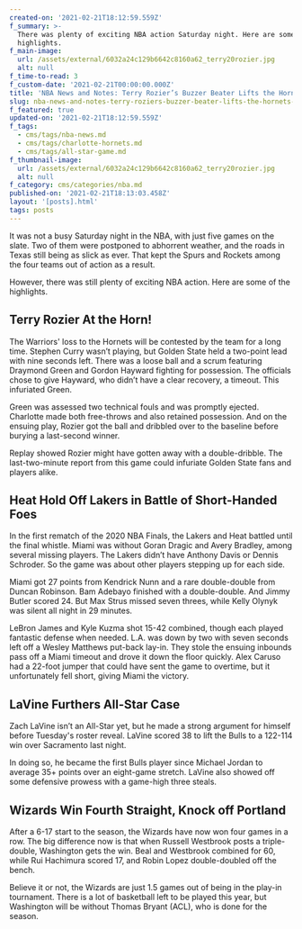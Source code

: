 ```yaml
---
created-on: '2021-02-21T18:12:59.559Z'
f_summary: >-
  There was plenty of exciting NBA action Saturday night. Here are some of the
  highlights. 
f_main-image:
  url: /assets/external/6032a24c129b6642c8160a62_terry20rozier.jpg
  alt: null
f_time-to-read: 3
f_custom-date: '2021-02-21T00:00:00.000Z'
title: 'NBA News and Notes: Terry Rozier’s Buzzer Beater Lifts the Hornets to Win '
slug: nba-news-and-notes-terry-roziers-buzzer-beater-lifts-the-hornets-to-win
f_featured: true
updated-on: '2021-02-21T18:12:59.559Z'
f_tags:
  - cms/tags/nba-news.md
  - cms/tags/charlotte-hornets.md
  - cms/tags/all-star-game.md
f_thumbnail-image:
  url: /assets/external/6032a24c129b6642c8160a62_terry20rozier.jpg
  alt: null
f_category: cms/categories/nba.md
published-on: '2021-02-21T18:13:03.458Z'
layout: '[posts].html'
tags: posts
---
```


It was not a busy Saturday night in the NBA, with just five games on the slate. Two of them were postponed to abhorrent weather, and the roads in Texas still being as slick as ever. That kept the Spurs and Rockets among the four teams out of action as a result.

However, there was still plenty of exciting NBA action. Here are some of the highlights.

Terry Rozier At the Horn!
-------------------------

The Warriors' loss to the Hornets will be contested by the team for a long time. Stephen Curry wasn’t playing, but Golden State held a two-point lead with nine seconds left. There was a loose ball and a scrum featuring Draymond Green and Gordon Hayward fighting for possession. The officials chose to give Hayward, who didn’t have a clear recovery, a timeout. This infuriated Green.

Green was assessed two technical fouls and was promptly ejected. Charlotte made both free-throws and also retained possession. And on the ensuing play, Rozier got the ball and dribbled over to the baseline before burying a last-second winner.

Replay showed Rozier might have gotten away with a double-dribble. The last-two-minute report from this game could infuriate Golden State fans and players alike.

Heat Hold Off Lakers in Battle of Short-Handed Foes
---------------------------------------------------

In the first rematch of the 2020 NBA Finals, the Lakers and Heat battled until the final whistle. Miami was without Goran Dragic and Avery Bradley, among several missing players. The Lakers didn’t have Anthony Davis or Dennis Schroder. So the game was about other players stepping up for each side.

Miami got 27 points from Kendrick Nunn and a rare double-double from Duncan Robinson. Bam Adebayo finished with a double-double. And Jimmy Butler scored 24. But Max Strus missed seven threes, while Kelly Olynyk was silent all night in 29 minutes.

LeBron James and Kyle Kuzma shot 15-42 combined, though each played fantastic defense when needed. L.A. was down by two with seven seconds left off a Wesley Matthews put-back lay-in. They stole the ensuing inbounds pass off a Miami timeout and drove it down the floor quickly. Alex Caruso had a 22-foot jumper that could have sent the game to overtime, but it unfortunately fell short, giving Miami the victory.

LaVine Furthers All-Star Case
-----------------------------

Zach LaVine isn’t an All-Star yet, but he made a strong argument for himself before Tuesday's roster reveal. LaVine scored 38 to lift the Bulls to a 122-114 win over Sacramento last night.

In doing so, he became the first Bulls player since Michael Jordan to average 35+ points over an eight-game stretch. LaVine also showed off some defensive prowess with a game-high three steals.

Wizards Win Fourth Straight, Knock off Portland
-----------------------------------------------

After a 6-17 start to the season, the Wizards have now won four games in a row. The big difference now is that when Russell Westbrook posts a triple-double, Washington gets the win. Beal and Westbrook combined for 60, while Rui Hachimura scored 17, and Robin Lopez double-doubled off the bench.

Believe it or not, the Wizards are just 1.5 games out of being in the play-in tournament. There is a lot of basketball left to be played this year, but Washington will be without Thomas Bryant (ACL), who is done for the season.
